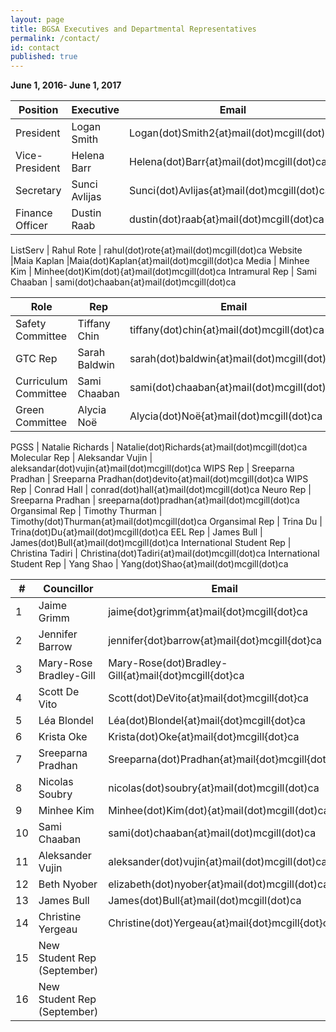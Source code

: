```yaml
---
layout: page
title: BGSA Executives and Departmental Representatives
permalink: /contact/
id: contact
published: true
---
```




**June 1, 2016- June 1, 2017**

Position | Executive | Email
-----|----|----
President | Logan Smith | Logan(dot)Smith2{at}mail(dot)mcgill(dot)ca
Vice-President | Helena Barr | Helena(dot)Barr{at}mail(dot)mcgill(dot)ca
Secretary | Sunci Avlijas | Sunci(dot)Avlijas{at}mail(dot)mcgill(dot)ca
Finance Officer | Dustin Raab | dustin(dot)raab{at}mail(dot)mcgill(dot)ca

ListServ | Rahul Rote | rahul(dot)rote{at}mail(dot)mcgill(dot)ca
Website |Maia Kaplan |Maia(dot)Kaplan{at}mail(dot)mcgill(dot)ca
Media | Minhee Kim | Minhee(dot)Kim(dot){at}mail(dot)mcgill(dot)ca
Intramural Rep | Sami Chaaban | sami(dot)chaaban{at}mail(dot)mcgill(dot)ca

Role| Rep | Email 
----|----|----
Safety Committee | Tiffany Chin | tiffany(dot)chin{at}mail(dot)mcgill(dot)ca
GTC Rep | Sarah Baldwin | sarah(dot)baldwin{at}mail(dot)mcgill(dot)ca
Curriculum Committee | Sami Chaaban | sami(dot)chaaban{at}mail(dot)mcgill(dot)ca
Green Committee |Alycia Noë | Alycia(dot)Noë{at}mail(dot)mcgill(dot)ca

PGSS | Natalie Richards | Natalie(dot)Richards{at}mail(dot)mcgill(dot)ca
Molecular Rep | Aleksandar Vujin | aleksandar(dot)vujin{at}mail(dot)mcgill(dot)ca
WIPS Rep | Sreeparna Pradhan | Sreeparna Pradhan(dot)devito{at}mail(dot)mcgill(dot)ca
WIPS Rep | Conrad Hall | conrad(dot)hall{at}mail(dot)mcgill(dot)ca
Neuro Rep | Sreeparna Pradhan | sreeparna(dot)pradhan{at}mail(dot)mcgill(dot)ca
Organsimal Rep | Timothy Thurman | Timothy(dot)Thurman{at}mail(dot)mcgill(dot)ca
Organsimal Rep | Trina Du | Trina(dot)Du{at}mail(dot)mcgill(dot)ca
EEL Rep | James Bull | James(dot)Bull{at}mail(dot)mcgill(dot)ca
International Student Rep | Christina Tadiri | Christina(dot)Tadiri{at}mail(dot)mcgill(dot)ca
International Student Rep | Yang Shao | Yang(dot)Shao{at}mail(dot)mcgill(dot)ca


\#| Councillor | Email 
----|----|----
1 | Jaime Grimm | jaime{dot}grimm{at}mail{dot}mcgill{dot}ca
2 | Jennifer Barrow | jennifer{dot}barrow{at}mail{dot}mcgill{dot}ca
3 | Mary-Rose Bradley-Gill | Mary-Rose(dot)Bradley-Gill{at}mail{dot}mcgill{dot}ca
4 | Scott De Vito | Scott(dot)DeVito{at}mail{dot}mcgill{dot}ca
5 | Léa Blondel | Léa(dot)Blondel{at}mail{dot}mcgill{dot}ca
6 | Krista Oke | Krista(dot)Oke{at}mail{dot}mcgill{dot}ca
7 | Sreeparna Pradhan | Sreeparna(dot)Pradhan{at}mail{dot}mcgill{dot}ca
8 |  Nicolas Soubry | nicolas(dot)soubry{at}mail(dot)mcgill(dot)ca
9 | Minhee Kim | Minhee(dot)Kim(dot){at}mail(dot)mcgill(dot)ca
10 | Sami Chaaban | sami(dot)chaaban{at}mail(dot)mcgill(dot)ca
11 | Aleksander Vujin | aleksander(dot)vujin{at}mail(dot)mcgill(dot)ca
12 | Beth Nyober | elizabeth(dot)nyober{at}mail(dot)mcgill(dot)ca
13 | James Bull | James(dot)Bull{at}mail(dot)mcgill(dot)ca
14 | Christine Yergeau | Christine(dot)Yergeau{at}mail{dot}mcgill{dot}ca
15 | New Student Rep (September)
16 | New Student Rep (September)




